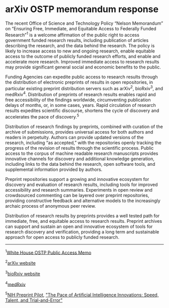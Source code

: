 # arXiv OSTP memorandum response

The recent Office of Science and Technology Policy “Nelson Memorandum” on “Ensuring Free, Immediate, and Equitable Access to Federally Funded Research”<sup>1</sup> is a welcome affirmation of the public right to access government funded research results, including publication of articles describing the research, and the data behind the research.  The policy is likely to increase access to new and ongoing research, enable equitable access to the outcome of publicly funded research efforts, and enable and accelerate more research. Improved immediate access to research results may provide significant general social and economic benefits to the public.

Funding Agencies can expedite public access to research results through the distribution of electronic preprints of results in open repositories, in particular existing preprint distribution servers such as arXiv<sup>2</sup>, bioRxiv<sup>3</sup>, and medRxiv<sup>4</sup>. Distribution of preprints of research results enables rapid and free accessibility of the findings worldwide, circumventing publication delays of months, or, in some cases, years. Rapid circulation of research results expedites scientific discourse, shortens the cycle of discovery and accelerates the pace of discovery.<sup>5</sup>

Distribution of research findings by preprints, combined with curation of the archive of submissions, provides universal access for both authors and readers in perpetuity. Authors can provide updated versions of the research, including “as accepted,” with the repositories openly tracking the progress of the revision of results through the scientific process. Public access to the corpus of machine readable research manuscripts provides innovative channels for discovery and additional knowledge generation, including links to the data behind the research, open software tools, and supplemental information provided by authors.

Preprint repositories support a growing and innovative ecosystem for discovery and evaluation of research results, including tools for improved accessibility and research summaries. Experiments in open review and crowdsourced commenting can be layered over preprint repositories, providing constructive feedback and alternative models to the increasingly archaic process of anonymous peer review.

Distribution of research results by preprints provides a well tested path for immediate, free, and equitable access to research results. Preprint archives can support and sustain an open and innovative ecosystem of tools for research discovery and verification, providing a long term and sustainable approach for open access to publicly funded research.

---
<sup>1</sup>[White House OSTP Public Access Memo](https://www.whitehouse.gov/wp-content/uploads/2022/08/08-2022-OSTP-Public-Access-Memo.pdf)

<sup>2</sup>[arXiv website](https://arxiv.org/)

<sup>3</sup>[bioRxiv website](https://www.biorxiv.org/)

<sup>4</sup>[medRxiv](https://www.medrxiv.org/)

<sup>5</sup>[NIH Preprint Pilot](https://www.nlm.nih.gov/news/NIH_Preprint_Pilot_Accelerates_Expands_Discovery_Research_Results.html), ["The Pace of Artificial Intelligence Innovations: Speed, Talent, and Trial-and-Error"](https://arxiv.org/pdf/2009.01812.pdf)
